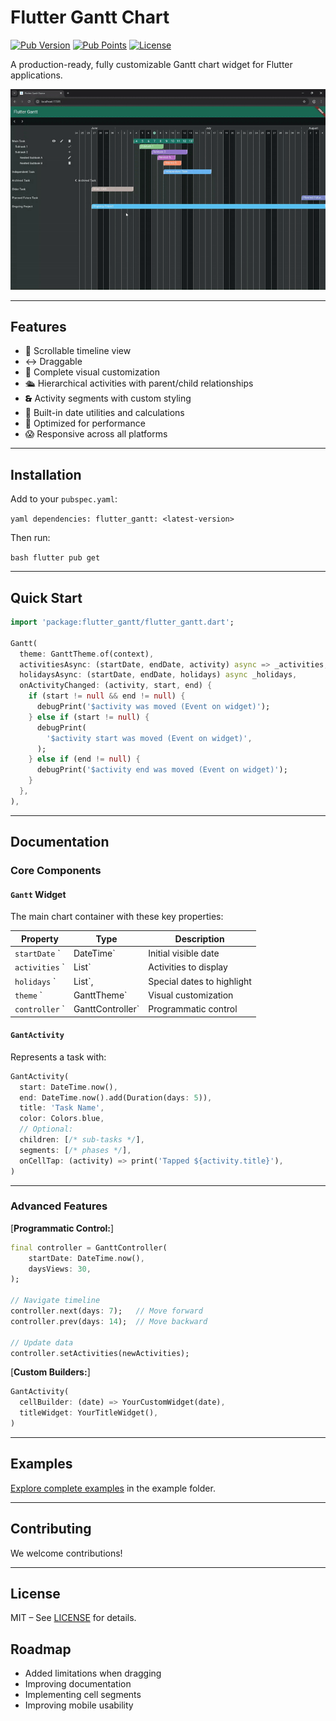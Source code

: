 # Flutter Gantt Chart

[![Pub Version](https://img.shields.io/pub/v/flutter_gantt)](https://pub.dev/packages/flutter_gantt) [![Pub Points](https://img.shields.io/pub/points/flutter_gantt)](ttps://pub.dev/packages/flutter_gantt/score) [![License](https://img.shields.io/github/license/insideapp-srl/flutter_gantt)](ttps://github.com/insideapp-srl/flutter_gantt/blob/main/LICENSE)

A production-ready, fully customizable Gantt chart widget for Flutter applications.

![Gantt Chart Demo](https://raw.githubusercontent.com/insideapp-srl/flutter_gantt/main/doc/static/img/preview.gif)

---

## Features

- 💓 Scrollable timeline view
- ↔  Draggable
- 🎈 Complete visual customization
- 🛳  Hierarchical activities with parent/child relationships
- 🙳  Activity segments with custom styling
- 👅 Built-in date utilities and calculations
- 🚀 Optimized for performance
- 😱 Responsive across all platforms

---

## Installation

Add to your `pubspec.yaml`:

`yaml
dependencies:
  flutter_gantt: <latest-version>
`

Then run:

`bash
flutter pub get
`

---

## Quick Start

```dart
import 'package:flutter_gantt/flutter_gantt.dart';

Gantt(
  theme: GanttTheme.of(context),
  activitiesAsync: (startDate, endDate, activity) async => _activities,
  holidaysAsync: (startDate, endDate, holidays) async _holidays,
  onActivityChanged: (activity, start, end) {
    if (start != null && end != null) {
      debugPrint('$activity was moved (Event on widget)');
    } else if (start != null) {
      debugPrint(
        '$activity start was moved (Event on widget)',
      );
    } else if (end != null) {
      debugPrint('$activity end was moved (Event on widget)');
    }
  },
),
```

---

## Documentation

### Core Components

#### `Gantt` Widget

The main chart container with these key properties:

| Property         | Type                    | Description                |
|------------------|-------------------------|----------------------------|
| `startDate`    ` | DateTime`               | Initial visible date       |
| `activities`   ` | List<GantActivity>`     | Activities to display      |
| `holidays`    `  | List<GantDateHoliday>`, | Special dates to highlight |
| `theme`       `  | GanttTheme`             | Visual customization       |
| `controller`   ` | GanttController`        | Programmatic control       |

#### `GantActivity`

Represents a task with:

```dart
GantActivity(
  start: DateTime.now(),
  end: DateTime.now().add(Duration(days: 5)),
  title: 'Task Name',
  color: Colors.blue,
  // Optional:
  children: [/* sub-tasks */],
  segments: [/* phases */],
  onCellTap: (activity) => print('Tapped ${activity.title}'),
)
```

---

### Advanced Features

[**Programmatic Control:**]

```dart
final controller = GanttController(
    startDate: DateTime.now(),
    daysViews: 30,
);

// Navigate timeline
controller.next(days: 7);   // Move forward
controller.prev(days: 14);  // Move backward

// Update data
controller.setActivities(newActivities);
```

[**Custom Builders:**]

```dart
GantActivity(
  cellBuilder: (date) => YourCustomWidget(date),
  titleWidget: YourTitleWidget(),
)
```

---

## Examples

[Explore complete examples](https://github.com/insideapp-srl/flutter_gantt/tree/main/example) in the example folder.

---

## Contributing

We welcome contributions!

---

## License

MIT – See [LICENSE](LICENSE) for details.

## Roadmap

- Added limitations when dragging
- Improving documentation
- Implementing cell segments
- Improving mobile usability